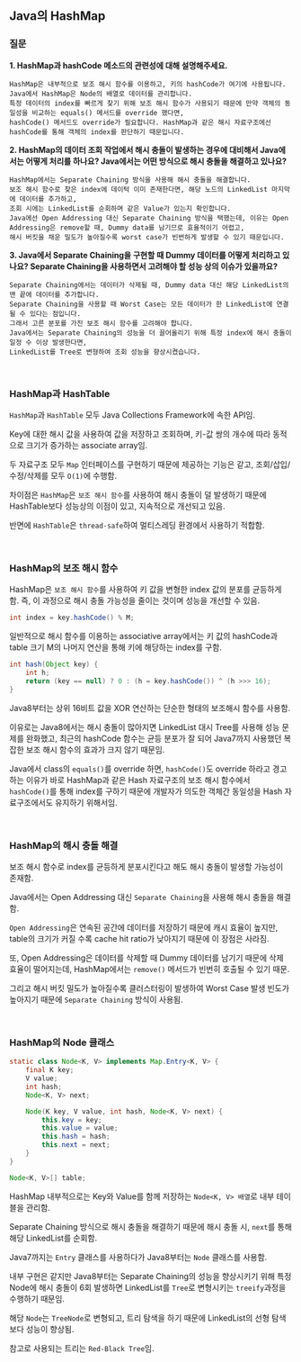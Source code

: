 ## Java의 HashMap

### 질문
**1. HashMap과 hashCode 메소드의 관련성에 대해 설명해주세요.**

    HashMap은 내부적으로 보조 해시 함수를 이용하고, 키의 hashCode가 여기에 사용됩니다.
    Java에서 HashMap은 Node의 배열로 데이터를 관리합니다.
    특정 데이터의 index를 빠르게 찾기 위해 보조 해시 함수가 사용되기 때문에 만약 객체의 동일성을 비교하는 equals() 메서드를 override 했다면, 
    hashCode() 메서드도 override가 필요합니다. HashMap과 같은 해시 자료구조에선 hashCode를 통해 객체의 index를 판단하기 때문입니다.

**2. HashMap의 데이터 조회 작업에서 해시 충돌이 발생하는 경우에 대비해서 Java에서는 어떻게 처리를 하나요? Java에서는 어떤 방식으로 해시 충돌을 해결하고 있나요?**

    HashMap에서는 Separate Chaining 방식을 사용해 해시 충돌을 해결합니다.
    보조 해시 함수로 찾은 index에 데이턱 이미 존재한다면, 해당 노드의 LinkedList 마지막에 데이터를 추가하고,
    조회 시에는 LinkedList를 순회하며 같은 Value가 있는지 확인합니다.
    Java에선 Open Addressing 대신 Separate Chaining 방식을 택했는데, 이유는 Open Addressing은 remove할 때, Dummy data를 남기므로 효율적이기 어렵고, 
    해시 버킷을 채운 밀도가 높아질수록 worst case가 빈번하게 발생할 수 있기 때문입니다.

**3. Java에서 Separate Chaining을 구현할 때 Dummy 데이터를 어떻게 처리하고 있나요? Separate Chaining을 사용하면서 고려해야 할 성능 상의 이슈가 있을까요?**

    Separate Chaining에서는 데이터가 삭제될 때, Dummy data 대신 해당 LinkedList의 맨 끝에 데이터를 추가합니다.
    Separate Chaining을 사용할 때 Worst Case는 모든 데이터가 한 LinkedList에 연결될 수 있다는 점입니다. 
    그래서 고른 분포를 가진 보조 해시 함수를 고려해야 합니다.
    Java에서는 Separate Chaining의 성능을 더 끌어올리기 위해 특정 index에 해시 충돌이 일정 수 이상 발생한다면,
    LinkedList를 Tree로 변형하여 조회 성능을 향상시켰습니다.

<br>

### HashMap과 HashTable
`HashMap`과 `HashTable` 모두 Java Collections Framework에 속한 API임.

Key에 대한 해시 값을 사용하여 값을 저장하고 조회하며, 
키-값 쌍의 개수에 따라 동적으로 크기가 증가하는 associate array임.

두 자료구조 모두 `Map` 인터페이스를 구현하기 때문에 제공하는 기능은 같고,
조회/삽입/수정/삭제를 모두 `O(1)`에 수행함.

차이점은 `HashMap`은 `보조 해시 함수`를 사용하여 해시 충돌이 덜 발생하기 때문에
HashTable보다 성능상의 이점이 있고, 지속적으로 개선되고 있음.

반면에 `HashTable`은 `thread-safe`하여 멀티스레딩 환경에서 사용하기 적합함.

<br>

### HashMap의 보조 해시 함수

HashMap은 `보조 해시 함수`를 사용하여 키 값을 변형한 index 값의 분포를 균등하게 함.
즉, 이 과정으로 해시 충돌 가능성을 줄이는 것이며 성능을 개선할 수 있음.

```java
int index = key.hashCode() % M;
```
일반적으로 해시 함수를 이용하는 associative array에서는 키 값의 hashCode과 
table 크기 M의 나머지 연산을 통해 키에 해당하는 index를 구함.

```java
int hash(Object key) {
    int h;
    return (key == null) ? 0 : (h = key.hashCode()) ^ (h >>> 16);
}
```
Java8부터는 상위 16비트 값을 XOR 연산하는 단순한 형태의 보조해시 함수를 사용함.

이유로는 Java8에서는 해시 충돌이 많아지면 LinkedList 대시 Tree를 사용해 성능 문제를 완화했고,
최근의 hashCode 함수는 균등 분포가 잘 되어 Java7까지 사용했던 복잡한 보조 해시 함수의 효과가 크지 않기 때문임.

Java에서 class의 `equals()`를 override 하면, `hashCode()`도 override 하라고 경고하는 이유가
바로 HashMap과 같은 Hash 자료구조의 보조 해시 함수에서 `hashCode()`를 통해 index를 구하기 때문에
개발자가 의도한 객체간 동일성을 Hash 자료구조에서도 유지하기 위해서임.

<br>

### HashMap의 해시 충돌 해결

보조 해시 함수로 index를 균등하게 분포시킨다고 해도 해시 충돌이 발생할 가능성이 존재함.

Java에서는 Open Addressing 대신 `Separate Chaining`을 사용해 해시 충돌을 해결함.

`Open Addressing`은 연속된 공간에 데이터를 저장하기 때문에 캐시 효율이 높지만,
table의 크기가 커질 수록 cache hit ratio가 낮아지기 때문에 이 장점은 사라짐.

또, Open Addressing은 데이터를 삭제할 때 Dummy 데이터를 남기기 때문에 삭제 효율이 떨어지는데,
HashMap에서는 `remove()` 메서드가 빈번히 호출될 수 있기 때문.

그리고 해시 버킷 밀도가 높아질수록 클러스터링이 발생하여 Worst Case 발생 빈도가 높아지기 때문에
`Separate Chaining` 방식이 사용됨.

<br>

### HashMap의 Node 클래스
```java
static class Node<K, V> implements Map.Entry<K, V> {
    final K key;
    V value;
    int hash;
    Node<K, V> next;

    Node(K key, V value, int hash, Node<K, V> next) {
        this.key = key;
        this.value = value;
        this.hash = hash;
        this.next = next;
    }
}

Node<K, V>[] table;
```
HashMap 내부적으로는 Key와 Value를 함께 저장하는 `Node<K, V> 배열`로 내부 테이블을 관리함.

Separate Chaining 방식으로 해시 충돌을 해결하기 때문에 해시 충돌 시, `next`를 통해 해당 LinkedList를 순회함.

Java7까지는 `Entry` 클래스를 사용하다가 Java8부터는 `Node` 클래스를 사용함.

내부 구현은 같지만 Java8부터는 Separate Chaining의 성능을 향상시키기 위해 
특정 Node에 해시 충돌이 6회 발생하면 LinkedList를 `Tree`로 변형시키는 `treeify`과정을 수행하기 때문임.

해당 `Node`는 `TreeNode`로 변형되고, 트리 탐색을 하기 때문에 LinkedList의 선형 탐색보다 성능이 향상됨.

참고로 사용되는 트리는 `Red-Black Tree`임.